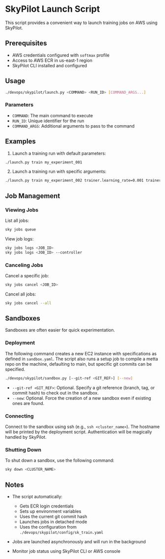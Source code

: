 # SkyPilot Launch Script

This script provides a convenient way to launch training jobs on AWS using SkyPilot.

## Prerequisites

- AWS credentials configured with `softmax` profile
- Access to AWS ECR in us-east-1 region
- SkyPilot CLI installed and configured

## Usage

```bash
./devops/skypilot/launch.py <COMMAND> <RUN_ID> [COMMAND_ARGS...]
```

### Parameters

- `COMMAND`: The main command to execute
- `RUN_ID`: Unique identifier for the run
- `COMMAND_ARGS`: Additional arguments to pass to the command

## Examples

1. Launch a training run with default parameters:
```bash
./launch.py train my_experiment_001
```

2. Launch a training run with specific arguments:
```bash
./launch.py train my_experiment_002 trainer.learning_rate=0.001 trainer.batch_size=32
```

## Job Management

### Viewing Jobs

List all jobs:
```bash
sky jobs queue
```

View job logs:
```bash
sky jobs logs <JOB_ID>
sky jobs logs <JOB_ID> --controller
```

### Canceling Jobs

Cancel a specific job:
```bash
sky jobs cancel <JOB_ID>
```

Cancel all jobs:
```bash
sky jobs cancel --all
```

## Sandboxes

Sandboxes are often easier for quick experimentation.

### Deployment

The following command creates a new EC2 instance with specifications as defined in `sandbox.yaml`.
The script also runs a setup job to compile a metta repo on the machine, defaulting to main, but specific git commits can be specified.
```bash
./devops/skypilot/sandbox.py [--git-ref <GIT_REF>] [--new]
```

- `--git-ref <GIT_REF>`: Optional. Specify a git reference (branch, tag, or commit hash) to check out in the sandbox.
- `--new`: Optional. Force the creation of a new sandbox even if existing ones are found.

### Connecting

Connect to the sandbox using ssh (e.g., `ssh <cluster_name>`). The hostname will be printed by the deployment script. Authentication will be magically handled by SkyPilot.

### Shutting Down

To shut down a sandbox, use the following command:
```bash
sky down <CLUSTER_NAME>
```

## Notes

- The script automatically:
  - Gets ECR login credentials
  - Sets up environment variables
  - Uses the current git commit hash
  - Launches jobs in detached mode
  - Uses the configuration from `./devops/skypilot/config/sk_train.yaml`

- Jobs are launched asynchronously and will run in the background
- Monitor job status using SkyPilot CLI or AWS console
